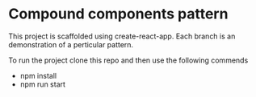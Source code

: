 # Compound components pattern

This project is scaffolded using create-react-app. 
Each branch is an demonstration of a perticular pattern.

To run the project clone this repo and then use the following commends

- npm install
- npm run start